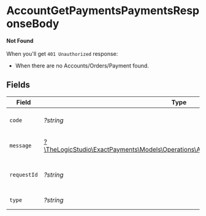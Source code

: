 # AccountGetPaymentsPaymentsResponseBody

**Not Found**\
\
When you'll get `401 Unauthorized` response:
- When there are no Accounts/Orders/Payment found.



## Fields

| Field                                                                                                                                              | Type                                                                                                                                               | Required                                                                                                                                           | Description                                                                                                                                        | Example                                                                                                                                            |
| -------------------------------------------------------------------------------------------------------------------------------------------------- | -------------------------------------------------------------------------------------------------------------------------------------------------- | -------------------------------------------------------------------------------------------------------------------------------------------------- | -------------------------------------------------------------------------------------------------------------------------------------------------- | -------------------------------------------------------------------------------------------------------------------------------------------------- |
| `code`                                                                                                                                             | *?string*                                                                                                                                          | :heavy_minus_sign:                                                                                                                                 | Code of the api error.                                                                                                                             | payments-not-found-error                                                                                                                           |
| `message`                                                                                                                                          | [?\TheLogicStudio\ExactPayments\Models\Operations\AccountGetPaymentsPaymentsMessage](../../models/operations/AccountGetPaymentsPaymentsMessage.md) | :heavy_minus_sign:                                                                                                                                 | Message explaining the error.                                                                                                                      | No account found.                                                                                                                                  |
| `requestId`                                                                                                                                        | *?string*                                                                                                                                          | :heavy_minus_sign:                                                                                                                                 | Request identifier in UUID format.                                                                                                                 | bcc78633-cd09-4e7d-8f3b-d593fdc1439c                                                                                                               |
| `type`                                                                                                                                             | *?string*                                                                                                                                          | :heavy_minus_sign:                                                                                                                                 | Type of the error.                                                                                                                                 | resource-not-found-error                                                                                                                           |